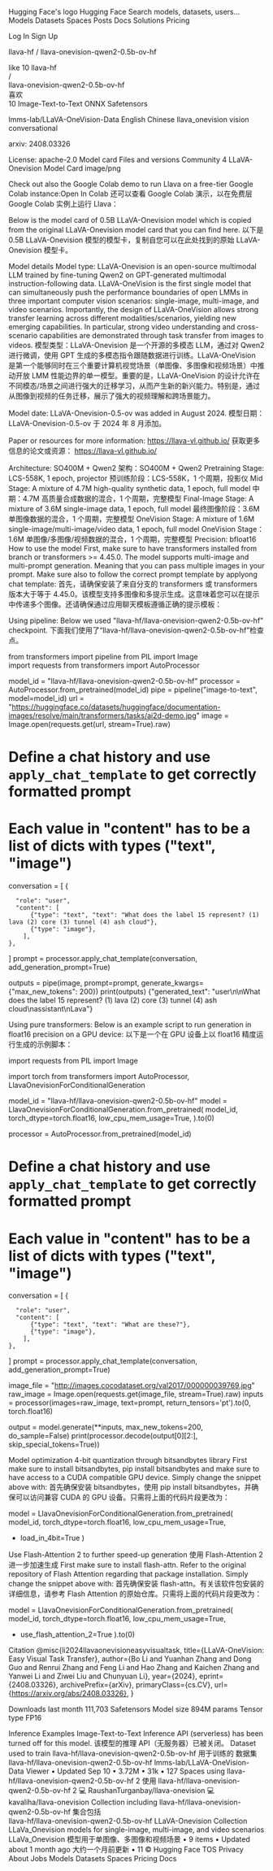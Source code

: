 Hugging Face's logo
Hugging Face
Search models, datasets, users...
Models
Datasets
Spaces
Posts
Docs
Solutions
Pricing

Log In
Sign Up

llava-hf
/
llava-onevision-qwen2-0.5b-ov-hf

like
10
llava-hf  
/  
llava-onevision-qwen2-0.5b-ov-hf  
喜欢  
10
Image-Text-to-Text
ONNX
Safetensors

lmms-lab/LLaVA-OneVision-Data
English
Chinese
llava_onevision
vision
conversational

arxiv:
2408.03326

License:
apache-2.0
Model card
Files and versions
Community
4
LLaVA-Onevision Model Card
image/png

Check out also the Google Colab demo to run Llava on a free-tier Google Colab instance:Open In Colab
还可以查看 Google Colab 演示，以在免费层 Google Colab 实例上运行 Llava：

Below is the model card of 0.5B LLaVA-Onevision model which is copied from the original LLaVA-Onevision model card that you can find here.
以下是 0.5B LLaVA-Onevision 模型的模型卡，复制自您可以在此处找到的原始 LLaVA-Onevision 模型卡。

Model details
Model type: LLaVA-Onevision is an open-source multimodal LLM trained by fine-tuning Qwen2 on GPT-generated multimodal instruction-following data. LLaVA-OneVision is the first single model that can simultaneously push the performance boundaries of open LMMs in three important computer vision scenarios: single-image, multi-image, and video scenarios. Importantly, the design of LLaVA-OneVision allows strong transfer learning across different modalities/scenarios, yielding new emerging capabilities. In particular, strong video understanding and cross-scenario capabilities are demonstrated through task transfer from images to videos.
模型类型：LLaVA-Onevision 是一个开源的多模态 LLM，通过对 Qwen2 进行微调，使用 GPT 生成的多模态指令跟随数据进行训练。LLaVA-OneVision 是第一个能够同时在三个重要计算机视觉场景（单图像、多图像和视频场景）中推动开放 LMM 性能边界的单一模型。重要的是，LLaVA-OneVision 的设计允许在不同模态/场景之间进行强大的迁移学习，从而产生新的新兴能力。特别是，通过从图像到视频的任务迁移，展示了强大的视频理解和跨场景能力。

Model date: LLaVA-Onevision-0.5-ov was added in August 2024.
模型日期：LLaVA-Onevision-0.5-ov 于 2024 年 8 月添加。

Paper or resources for more information: https://llava-vl.github.io/
获取更多信息的论文或资源： https://llava-vl.github.io/

Architecture: SO400M + Qwen2
架构：SO400M + Qwen2
Pretraining Stage: LCS-558K, 1 epoch, projector
预训练阶段：LCS-558K，1 个周期，投影仪
Mid Stage: A mixture of 4.7M high-quality synthetic data, 1 epoch, full model
中期：4.7M 高质量合成数据的混合，1 个周期，完整模型
Final-Image Stage: A mixture of 3.6M single-image data, 1 epoch, full model
最终图像阶段：3.6M 单图像数据的混合，1 个周期，完整模型
OneVision Stage: A mixture of 1.6M single-image/multi-image/video data, 1 epoch, full model
OneVision Stage：1.6M 单图像/多图像/视频数据的混合，1 个周期，完整模型
Precision: bfloat16
How to use the model
First, make sure to have transformers installed from branch or transformers >= 4.45.0. The model supports multi-image and multi-prompt generation. Meaning that you can pass multiple images in your prompt. Make sure also to follow the correct prompt template by applyong chat template:
首先，请确保安装了来自分支的 transformers 或 transformers 版本大于等于 4.45.0。该模型支持多图像和多提示生成。这意味着您可以在提示中传递多个图像。还请确保通过应用聊天模板遵循正确的提示模板：

Using pipeline:
Below we used "llava-hf/llava-onevision-qwen2-0.5b-ov-hf" checkpoint.
下面我们使用了“llava-hf/llava-onevision-qwen2-0.5b-ov-hf”检查点。

from transformers import pipeline
from PIL import Image  
import requests
from transformers import AutoProcessor

model_id = "llava-hf/llava-onevision-qwen2-0.5b-ov-hf"
processor = AutoProcessor.from_pretrained(model_id)
pipe = pipeline("image-to-text", model=model_id)
url = "https://huggingface.co/datasets/huggingface/documentation-images/resolve/main/transformers/tasks/ai2d-demo.jpg"
image = Image.open(requests.get(url, stream=True).raw)

# Define a chat history and use `apply_chat_template` to get correctly formatted prompt

# Each value in "content" has to be a list of dicts with types ("text", "image")

conversation = [
{

      "role": "user",
      "content": [
          {"type": "text", "text": "What does the label 15 represent? (1) lava (2) core (3) tunnel (4) ash cloud"},
          {"type": "image"},
        ],
    },

]
prompt = processor.apply_chat_template(conversation, add_generation_prompt=True)

outputs = pipe(image, prompt=prompt, generate_kwargs={"max_new_tokens": 200})
print(outputs)
{"generated_text": "user\n\nWhat does the label 15 represent? (1) lava (2) core (3) tunnel (4) ash cloud\nassistant\nLava"}

Using pure transformers:
Below is an example script to run generation in float16 precision on a GPU device:
以下是一个在 GPU 设备上以 float16 精度运行生成的示例脚本：

import requests
from PIL import Image

import torch
from transformers import AutoProcessor, LlavaOnevisionForConditionalGeneration

model_id = "llava-hf/llava-onevision-qwen2-0.5b-ov-hf"
model = LlavaOnevisionForConditionalGeneration.from_pretrained(
model_id,
torch_dtype=torch.float16,
low_cpu_mem_usage=True,
).to(0)

processor = AutoProcessor.from_pretrained(model_id)

# Define a chat history and use `apply_chat_template` to get correctly formatted prompt

# Each value in "content" has to be a list of dicts with types ("text", "image")

conversation = [
{

      "role": "user",
      "content": [
          {"type": "text", "text": "What are these?"},
          {"type": "image"},
        ],
    },

]
prompt = processor.apply_chat_template(conversation, add_generation_prompt=True)

image_file = "http://images.cocodataset.org/val2017/000000039769.jpg"
raw_image = Image.open(requests.get(image_file, stream=True).raw)
inputs = processor(images=raw_image, text=prompt, return_tensors='pt').to(0, torch.float16)

output = model.generate(\*\*inputs, max_new_tokens=200, do_sample=False)
print(processor.decode(output[0][2:], skip_special_tokens=True))

Model optimization
4-bit quantization through bitsandbytes library
First make sure to install bitsandbytes, pip install bitsandbytes and make sure to have access to a CUDA compatible GPU device. Simply change the snippet above with:
首先确保安装 bitsandbytes，使用 pip install bitsandbytes，并确保可以访问兼容 CUDA 的 GPU 设备。只需将上面的代码片段更改为：

model = LlavaOnevisionForConditionalGeneration.from_pretrained(
model_id,
torch_dtype=torch.float16,
low_cpu_mem_usage=True,

- load_in_4bit=True
  )

Use Flash-Attention 2 to further speed-up generation
使用 Flash-Attention 2 进一步加速生成
First make sure to install flash-attn. Refer to the original repository of Flash Attention regarding that package installation. Simply change the snippet above with:
首先确保安装 flash-attn。有关该软件包安装的详细信息，请参考 Flash Attention 的原始仓库。只需将上面的代码片段更改为：

model = LlavaOnevisionForConditionalGeneration.from_pretrained(
model_id,
torch_dtype=torch.float16,
low_cpu_mem_usage=True,

- use_flash_attention_2=True
  ).to(0)

Citation
@misc{li2024llavaonevisioneasyvisualtask,
title={LLaVA-OneVision: Easy Visual Task Transfer},
author={Bo Li and Yuanhan Zhang and Dong Guo and Renrui Zhang and Feng Li and Hao Zhang and Kaichen Zhang and Yanwei Li and Ziwei Liu and Chunyuan Li},
year={2024},
eprint={2408.03326},
archivePrefix={arXiv},
primaryClass={cs.CV},
url={https://arxiv.org/abs/2408.03326},
}

Downloads last month
111,703
Safetensors
Model size
894M params
Tensor type
FP16

Inference Examples
Image-Text-to-Text
Inference API (serverless) has been turned off for this model.
该模型的推理 API（无服务器）已被关闭。
Dataset used to train
llava-hf/llava-onevision-qwen2-0.5b-ov-hf
用于训练的 数据集  
llava-hf/llava-onevision-qwen2-0.5b-ov-hf
lmms-lab/LLaVA-OneVision-Data
Viewer
•
Updated Sep 10
•
3.72M
•
31k
•
127
Spaces using
llava-hf/llava-onevision-qwen2-0.5b-ov-hf
2
使用
llava-hf/llava-onevision-qwen2-0.5b-ov-hf
2
💻
RaushanTurganbay/llava-onevision
💻
kavaliha/llava-onevision
Collection including
llava-hf/llava-onevision-qwen2-0.5b-ov-hf
集合包括  
llava-hf/llava-onevision-qwen2-0.5b-ov-hf
LLaVA-Onevision
Collection
LLaVa_Onevision models for single-image, multi-image, and video scenarios
LLaVa_Onevision 模型用于单图像、多图像和视频场景
•
9 items
•
Updated about 1 month ago
大约一个月前更新
•
11
© Hugging Face
TOS
Privacy
About
Jobs
Models
Datasets
Spaces
Pricing
Docs
